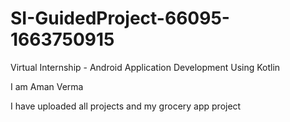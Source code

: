 # SI-GuidedProject-66095-1663750915
Virtual Internship - Android Application Development Using Kotlin



I am Aman Verma

I have uploaded all projects and my grocery app project
